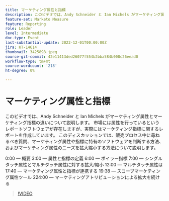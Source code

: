 ```yaml
---
title: マーケティング属性と指標
description: このビデオでは、Andy Schneider と Ian Michels がマーケティング属性とマーケティング指標の違いについて説明します。 市場には属性を行っているというレポートソフトウェアが存在しますが、実際にはマーケティング指標に関するレポートを作成しています。 このディスカッションでは、販売プロセスで、マーケティング属性や指標に特有のソフトウェアを決定する方法、およびマーケティング属性ニーズを拡大する方法について説明します。0:00 - Intros3:00 - Bioler Metrics7:00 - Single-touch 属性と multi-touch12:000 — マルチタッチアトリビューションは、インサイトを強化します 17:40 — マーケティングアトリビューションと指標が連携します 19:38 — スコーピングマーケティングアトリビューションツール 24:00 — マーケティングアトリビューションを使用した拡大
feature-set: Marketo Measure
feature: Reporting
role: Leader
level: Intermediate
doc-type: Event
last-substantial-update: 2023-12-01T00:00:00Z
jira: KT-14614
thumbnail: 3425898.jpeg
source-git-commit: 42e11413ded26077f554b2bba584b008c26eead0
workflow-type: tm+mt
source-wordcount: '218'
ht-degree: 0%

---
```



# マーケティング属性と指標

このビデオでは、Andy Schneider と Ian Michels がマーケティング属性とマーケティング指標の違いについて説明します。 市場には属性を行っているというレポートソフトウェアが存在しますが、実際にはマーケティング指標に関するレポートを作成しています。 このディスカッションでは、販売プロセス中に尋ねるべき質問、マーケティング属性や指標に特有のソフトウェアを判断する方法、およびマーケティング属性のニーズを拡大縮小する方法について説明します。

0:00 — 概要 3:00 — 属性と指標の定義 6:00 — ボイラー指標 7:00 — シングルタッチ属性とマルチタッチ属性に対する拡大/縮小 12:00 — マルチタッチ属性は 17:40 — マーケティング属性と指標が連携する 19:38 — スコープマーケティング属性ツール 224:00 — マーケティングアトリビューションによる拡大を続ける

>[!VIDEO](https://video.tv.adobe.com/v/3425898/?learn=on)
